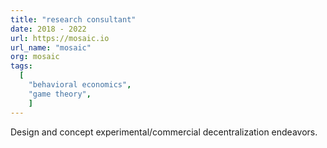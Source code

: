 ```yaml
---
title: "research consultant"
date: 2018 - 2022
url: https://mosaic.io
url_name: "mosaic"
org: mosaic
tags:
  [
    "behavioral economics",
    "game theory",
    ]
---
```

Design and concept experimental/commercial decentralization endeavors.
